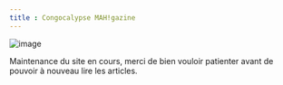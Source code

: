 ```yaml
---
title : Congocalypse MAH!gazine
---
```

![image](https://github.com/user-attachments/assets/43841aeb-b72c-4c5a-8e22-1fe852011f53)

Maintenance du site en cours, merci de bien vouloir patienter avant de pouvoir à nouveau lire les articles.

